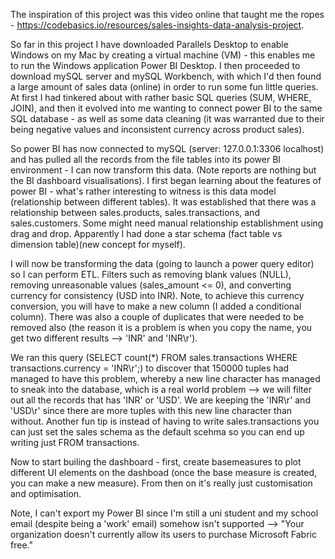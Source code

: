 The inspiration of this project was this video online that taught me the ropes - https://codebasics.io/resources/sales-insights-data-analysis-project.

So far in this project I have downloaded Parallels Desktop to enable Windows on my Mac by creating a virtual machine (VM) - this enables me to run the Windows application Power BI Desktop. I then proceeded to download mySQL server and mySQL Workbench, with which I'd then found a large amount of sales data (online) in order to run some fun little queries. At first I had tinkered about with rather basic SQL queries (SUM, WHERE, JOIN), and then it evolved into me wanting to connect power BI to the same SQL database - as well as some data cleaning (it was warranted due to their being negative values and inconsistent currency across product sales).

So power BI has now connected to mySQL (server: 127.0.0.1:3306 localhost) and has pulled all the records from the file tables into its power BI environment - I can now transform this data. (Note reports are nothing but the BI dashboard visualisations). I first began learning about the features of power BI - what's rather interesting to witness is this data model (relationship between different tables). It was established that there was a relationship between sales.products, sales.transactions, and sales.customers. Some might need manual relationship establishment using drag and drop. Apparently I had done a star schema (fact table vs dimension table)(new concept for myself).

I will now be transforming the data (going to launch a power query editor) so I can perform ETL. Filters such as removing blank values (NULL), removing unreasonable values (sales_amount <= 0), and converting currency for consistency (USD into INR). Note, to achieve this currency conversion, you will have to make a new column (I added a conditional column). There was also a couple of duplicates that were needed to be removed also (the reason it is a problem is when you copy the name, you get two different results --> 'INR' and 'INR\r').

We ran this query (SELECT count(*) FROM sales.transactions WHERE transactions.currency = 'INR\r';) to discover that 150000 tuples had managed to have this problem, whereby a new line character has managed to sneak into the database, which is a real world problem --> we will filter out all the records that has 'INR' or 'USD'. We are keeping the 'INR\r' and 'USD\r' since there are more tuples with this new line character than without. Another fun tip is instead of having to write sales.transactions you can just set the sales schema as the default scehma so you can end up writing just FROM transactions.

Now to start builing the dashboard - first, create basemeasures to plot different UI elements on the dashboad (once the base measure is created, you can make a new measure). From then on it's really just customisation and optimisation.

Note, I can't export my Power BI since I'm still a uni student and my school email (despite being a 'work' email) somehow isn't supported --> "Your organization doesn't currently allow its users to purchase Microsoft Fabric free."


